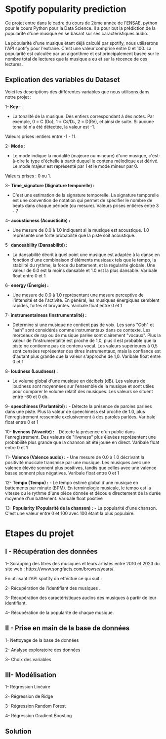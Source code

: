 
# Spotify popularity prediction

Ce projet entre dans le cadre du cours de 2ème année de l'ENSAE, python pour le cours Python pour la Data Science. Il a pour but la prédiction de la popularité d'une musique en se basant sur ses caractéristiques audio.

La popularité d'une musique étant déjà calculé par spotify, nous utiliserons l'API spotify pour l'extraire. C'est une valeur comprise entre 0 et 100. La popularité est calculée par un algorithme et est principalement basée sur le nombre total de lectures que la musique a eu et sur la récence de ces lectures.








## Explication des variables du Dataset

Voici les descriptions des différentes variables que nous utilisons dans notre projet :


1-  **Key :**
   - La tonalité de la musique. Des entiers correspondant à des notes. Par exemple, 0 = C (Do), 1 = C♯/D♭, 2 = D(Ré), et ainsi de suite. Si aucune tonalité n'a été détectée, la valeur est -1.

Valeurs prises :entiers entre -1 - 11. 

2-  **Mode :**
   - Le mode indique la modalité (majeure ou mineure) d'une musique, c'est-à-dire le type d'échelle à partir duquel le contenu mélodique est dérivé. Le mode majeur est représenté par 1 et le mode mineur par 0.

Valeurs prises : 0 ou 1.

3-  **Time_signature (Signature temporelle) :**
   - C'est une estimation de la signature temporelle. La signature temporelle est une convention de notation qui permet de spécifier le nombre de beats dans chaque période (ou mesure).
Valeurs prises entières entre 3 - 7

4- **acousticness (Acousticité) :**
   - Une mesure de 0.0 à 1.0 indiquant si la musique est acoustique. 1.0 représente une forte probabilité que la piste soit acoustique.

5- **danceability (Dansabilité) :**
   - La dansabilité décrit à quel point une musique est adaptée à la danse en fonction d'une combinaison d'éléments musicaux tels que le tempo, la stabilité du rythme, la force du battement, et la régularité globale. Une valeur de 0.0 est la moins dansable et 1.0 est la plus dansable.
   Varibale float entre 0 et 1

6- **energy (Énergie) :**
   - Une mesure de 0.0 à 1.0 représentant une mesure perceptive de l'intensité et de l'activité. En général, les musiques énergiques semblent rapides, fortes et bruyantes.
   Varibale float entre 0 et 1


7- **instrumentalness (Instrumentalité) :**
   - Détermine si une musique ne contient pas de voix.
Les sons "Ooh" et "aah" sont considérés comme instrumentaux dans ce contexte. Les morceaux de rap ou de musique parlée sont clairement "vocaux". Plus la valeur de l'instrumentalité est proche de 1,0, plus il est probable que la piste ne contienne pas de contenu vocal. Les valeurs supérieures à 0,5 sont censées représenter des titres instrumentaux, mais la confiance est d'autant plus grande que la valeur s'approche de 1,0.
   Varibale float entre 0 et 1


8- **loudness (Loudness) :**
   - Le volume global d'une musique en décibels (dB). Les valeurs de loudness sont moyennées sur l'ensemble de la musique et sont utiles pour comparer le volume relatif des musiques.
   Les valeurs se situent entre -60 et 0 db.

9- **speechiness (Parlantéité) :**
    - Détecte la présence de paroles parlées dans une piste. Plus la valeur de speechiness est proche de 1.0, plus l'enregistrement ressemble exclusivement à des paroles parlées.
       Varibale float entre 0 et 1

10- **liveness (Vivacité) :**
    - Détecte la présence d'un public dans l'enregistrement. Des valeurs de "liveness" plus élevées représentent une probabilité plus grande que la chanson ait été jouée en direct.
       Varibale float entre 0 et 1


11- **Valence (Valence audio) :**
    - Une mesure de 0.0 à 1.0 décrivant la positivité musicale transmise par une musique. Les musiques avec une valence élevée sonnent plus positives, tandis que celles avec une valence basse sonnent plus négatives.
       Varibale float entre 0 et 1

12- **Tempo (Tempo) :**
    - Le tempo estimé global d'une musique en battements par minute (BPM). En terminologie musicale, le tempo est la vitesse ou le rythme d'une pièce donnée et découle directement de la durée moyenne d'un battement.
       Varibale float positive

13- **Popularity (Popularité de la chanson) :**
    - La popularité d'une chanson. C'est une valeur entre 0 et 100 avec 100 étant la plus populaire.


# Etapes du projet
## I - Récupération des données

1-  Scrapping des titres des musiques et leurs artistes entre 2010 et 2023 du site web : https://www.songfacts.com/browse/years/

En utilisant l'API spotify on effectue ce qui suit : 

2-  Récupération de l'identifiant des musiques .

3-  Récupération des caractéristiques audios des musiques à partir de leur identifiant.

4-  Récupération de la popularité de chaque musique.
## II - Prise en main de la base de données

1- Nettoyage de la base de données

2- Analyse exploratoire des données

3- Choix des variables
## III- Modélisation 

1- Régression Linéaire

2- Régression de Ridge

3- Régression Random Forest 

4- Régression Gradient Boosting
## Solution 